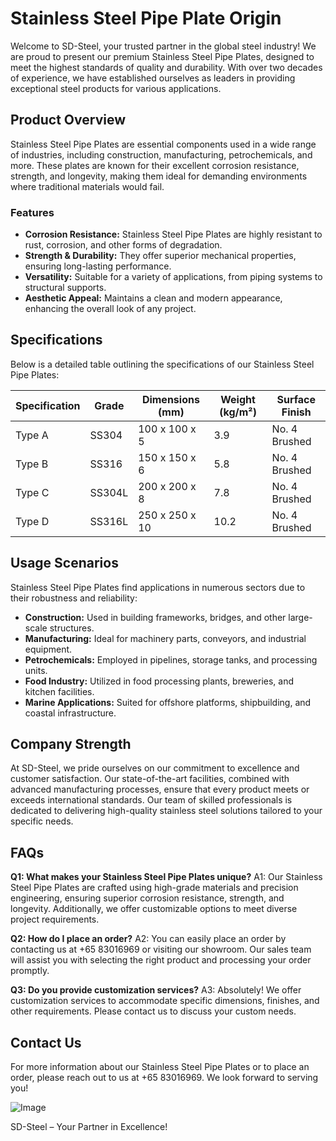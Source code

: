 # Stainless Steel Pipe Plate Origin

Welcome to SD-Steel, your trusted partner in the global steel industry! We are proud to present our premium Stainless Steel Pipe Plates, designed to meet the highest standards of quality and durability. With over two decades of experience, we have established ourselves as leaders in providing exceptional steel products for various applications.

## Product Overview

Stainless Steel Pipe Plates are essential components used in a wide range of industries, including construction, manufacturing, petrochemicals, and more. These plates are known for their excellent corrosion resistance, strength, and longevity, making them ideal for demanding environments where traditional materials would fail.

### Features

- **Corrosion Resistance:** Stainless Steel Pipe Plates are highly resistant to rust, corrosion, and other forms of degradation.
- **Strength & Durability:** They offer superior mechanical properties, ensuring long-lasting performance.
- **Versatility:** Suitable for a variety of applications, from piping systems to structural supports.
- **Aesthetic Appeal:** Maintains a clean and modern appearance, enhancing the overall look of any project.

## Specifications

Below is a detailed table outlining the specifications of our Stainless Steel Pipe Plates:

| Specification | Grade        | Dimensions (mm)   | Weight (kg/m²) | Surface Finish |
|---------------|--------------|-------------------|----------------|----------------|
| Type A         | SS304        | 100 x 100 x 5     | 3.9            | No. 4 Brushed  |
| Type B         | SS316        | 150 x 150 x 6     | 5.8            | No. 4 Brushed  |
| Type C         | SS304L       | 200 x 200 x 8     | 7.8            | No. 4 Brushed  |
| Type D         | SS316L       | 250 x 250 x 10    | 10.2           | No. 4 Brushed  |

## Usage Scenarios

Stainless Steel Pipe Plates find applications in numerous sectors due to their robustness and reliability:

- **Construction:** Used in building frameworks, bridges, and other large-scale structures.
- **Manufacturing:** Ideal for machinery parts, conveyors, and industrial equipment.
- **Petrochemicals:** Employed in pipelines, storage tanks, and processing units.
- **Food Industry:** Utilized in food processing plants, breweries, and kitchen facilities.
- **Marine Applications:** Suited for offshore platforms, shipbuilding, and coastal infrastructure.

## Company Strength

At SD-Steel, we pride ourselves on our commitment to excellence and customer satisfaction. Our state-of-the-art facilities, combined with advanced manufacturing processes, ensure that every product meets or exceeds international standards. Our team of skilled professionals is dedicated to delivering high-quality stainless steel solutions tailored to your specific needs.

## FAQs

**Q1: What makes your Stainless Steel Pipe Plates unique?**
A1: Our Stainless Steel Pipe Plates are crafted using high-grade materials and precision engineering, ensuring superior corrosion resistance, strength, and longevity. Additionally, we offer customizable options to meet diverse project requirements.

**Q2: How do I place an order?**
A2: You can easily place an order by contacting us at +65 83016969 or visiting our showroom. Our sales team will assist you with selecting the right product and processing your order promptly.

**Q3: Do you provide customization services?**
A3: Absolutely! We offer customization services to accommodate specific dimensions, finishes, and other requirements. Please contact us to discuss your custom needs.

## Contact Us

For more information about our Stainless Steel Pipe Plates or to place an order, please reach out to us at +65 83016969. We look forward to serving you!

![Image](https://github.com/user-attachments/assets/2567258e-e124-4816-932d-1809bd27ef0b)

SD-Steel – Your Partner in Excellence!